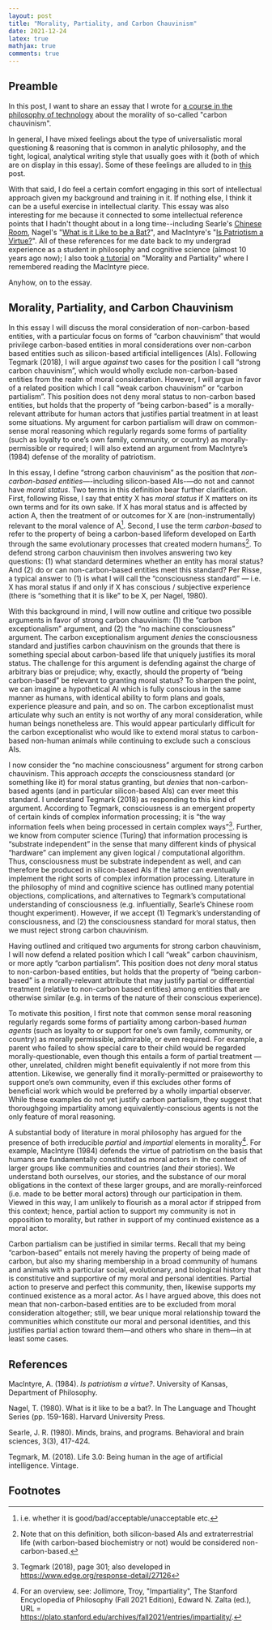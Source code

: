 ```yaml
---
layout: post 
title: "Morality, Partiality, and Carbon Chauvinism" 
date: 2021-12-24
latex: true 
mathjax: true
comments: true
---
```


## Preamble

In this post, I want to share an essay that I wrote for [a course in the philosophy of technology](https://www.hks.harvard.edu/courses/philosophy-technology-marx-and-heidegger-ai-genome-editing-and-geoengineering) about the morality of so-called "carbon chauvinism". 

In general, I have mixed feelings about the type of universalistic moral questioning & reasoning that is common in analytic philosophy, and the tight, logical, analytical writing style that usually goes with it (both of which are on display in this essay). Some of these feelings are alluded to in [this](https://jeffreyfossett.com/2021/09/21/philosophy-of-tech-sts-universalism.html) post. 

With that said, I do feel a certain comfort engaging in this sort of intellectual approach given my background and training in it. If nothing else, I think it can be a useful exercise in intellectual clarity. This essay was also interesting for me because it connected to some intellectual reference points that I hadn't thought about in a long time--including Searle's [Chinese Room](https://plato.stanford.edu/entries/chinese-room/), Nagel's "[What is it Like to be a Bat?](https://www.sas.upenn.edu/~cavitch/pdf-library/Nagel_Bat.pdf)", and MacIntyre's "[Is Patriotism a Virtue?](https://mirror.explodie.org/Is%20Patriotism%20a%20Virtue-1984.pdf)". All of these references for me date back to my undergrad experience as a student in philosophy and cognitive science (almost 10 years ago now); I also took [a tutorial](https://catalog.williams.edu/PHIL/detail/?strm=1223&cn=235&crsid=018335) on "Morality and Partiality" where I remembered reading the MacIntyre piece.

Anyhow, on to the essay. 

## Morality, Partiality, and Carbon Chauvinism

In this essay I will discuss the moral consideration of non-carbon-based entities, with a particular focus on forms of “carbon chauvinism” that would privilege carbon-based entities in moral considerations over non-carbon based entities such as silicon-based artificial intelligences (AIs). Following Tegmark (2018), I will argue *against* two cases for the position I call “strong carbon chauvinism”, which would wholly exclude non-carbon-based entities from the realm of moral consideration. However, I will argue in favor of a related position which I call “weak carbon chauvinism” or “carbon partialism”. This position does not deny moral status to non-carbon based entities, but holds that the property of “being carbon-based” is a morally-relevant attribute for human actors that justifies partial treatment in at least some situations. My argument for carbon partialism will draw on common-sense moral reasoning which regularly regards some forms of partiality (such as loyalty to one’s own family, community, or country) as morally-permissible or required; I will also extend an argument from MacIntyre’s (1984) defense of the morality of patriotism. 

In this essay, I define “strong carbon chauvinism” as the position that *non-carbon-based entities*—-including silicon-based AIs-—do not and cannot have *moral status*. Two terms in this definition bear further clarification. First, following Risse, I say that entity X has *moral status* if X matters on its own terms and for its own sake. If X has moral status and is affected by action A, then the treatment of or outcomes for X are (non-instrumentally) relevant to the moral valence of A[^1]. Second, I use the term *carbon-based* to refer to the property of being a carbon-based lifeform developed on Earth through the same evolutionary processes that created modern humans[^2]. To defend strong carbon chauvinism then involves answering two key questions: (1) what standard determines whether an entity has moral status? And (2) do or can non-carbon-based entities meet this standard? Per Risse, a typical answer to (1) is what I will call the “consciousness standard” — i.e. X has moral status if and only if X has conscious / subjective experience (there is “something that it is like” to be X, per Nagel, 1980). 

With this background in mind, I will now outline and critique two possible arguments in favor of strong carbon chauvinism: (1) the “carbon exceptionalism” argument, and (2) the “no machine consciousness” argument. The carbon exceptionalism argument *denies* the consciousness standard and justifies carbon chauvinism on the grounds that there is something special about carbon-based life that uniquely justifies its moral status. The challenge for this argument is defending against the charge of arbitrary bias or prejudice; why, exactly, should the property of “being carbon-based” be relevant to granting moral status? To sharpen the point, we can imagine a hypothetical AI which is fully conscious in the same manner as humans, with identical ability to form plans and goals, experience pleasure and pain, and so on. The carbon exceptionalist must articulate why such an entity is not worthy of any moral consideration, while human beings nonetheless are. This would appear particularly difficult for the carbon exceptionalist who would like to extend moral status to carbon-based non-human animals while continuing to exclude such a conscious AIs. 

I now consider the “no machine consciousness” argument for strong carbon chauvinism. This approach *accepts* the consciousness standard (or something like it) for moral status granting, but *denies* that non-carbon-based agents (and in particular silicon-based AIs) can ever meet this standard. I understand Tegmark (2018) as responding to this kind of argument. According to Tegmark, consciousness is an emergent property of certain kinds of complex information processing; it is “the way information feels when being processed in certain complex ways”[^3]. Further, we know from computer science (Turing) that information processing is “substrate independent” in the sense that many different kinds of physical “hardware” can implement any given logical / computational algorithm. Thus, consciousness must be substrate independent as well, and can therefore be produced in silicon-based AIs if the latter can eventually implement the right sorts of complex information processing. Literature in the philosophy of mind and cognitive science has outlined many potential objections, complications, and alternatives to Tegmark’s computational understanding of consciousness (e.g. influentially, Searle’s Chinese room thought experiment). However, if we accept (1) Tegmark’s understanding of consciousness, and (2) the consciousness standard for moral status, then we must reject strong carbon chauvinism. 

Having outlined and critiqued two arguments for strong carbon chauvinism, I will now defend a related position which I call “weak” carbon chauvinism, or more aptly “carbon partialism”. This position does not *deny* moral status to non-carbon-based entities, but holds that the property of “being carbon-based” is a morally-relevant attribute that may justify partial or differential treatment (relative to non-carbon based entities) among entities that are otherwise similar (e.g. in terms of the nature of their conscious experience). 

To motivate this position, I first note that common sense moral reasoning regularly regards some forms of partiality among carbon-based *human agents* (such as loyalty to or support for one’s own family, community, or country) as morally permissible, admirable, or even required. For example, a parent who failed to show special care to their child would be regarded morally-questionable, even though this entails a form of partial treatment — other, unrelated, children might benefit equivalently if not more from this attention. Likewise, we generally find it morally-permitted or praiseworthy to support one’s own community, even if this excludes other forms of beneficial work which would be preferred by a wholly impartial observer. While these examples do not yet justify carbon partialism, they suggest that thoroughgoing impartiality among equivalently-conscious agents is not the only feature of moral reasoning. 

A substantial body of literature in moral philosophy has argued for the presence of both irreducible *partial* and *impartial* elements in morality[^4]. For example, MacIntyre (1984) defends the virtue of patriotism on the basis that humans are fundamentally constituted as moral actors in the context of larger groups like communities and countries (and *their* stories). We understand both ourselves, our stories, and the substance of our moral obligations in the context of these larger groups, and are morally-reinforced (i.e. made to be better moral actors) through our participation in them. Viewed in this way, I am unlikely to flourish as a moral actor if stripped from this context; hence, partial action to support my community is not in opposition to morality, but rather in support of my continued existence as a moral actor. 

Carbon partialism can be justified in similar terms. Recall that my being “carbon-based” entails not merely having the property of being made of carbon, but also my sharing membership in a broad community of humans and animals with a particular social, evolutionary, and biological history that is constitutive and supportive of my moral and personal identities. Partial action to preserve and perfect this community, then, likewise supports my continued existence as a moral actor. As I have argued above, this does not mean that non-carbon-based entities are to be excluded from moral consideration altogether; still, we bear unique moral relationship toward the communities which constitute our moral and personal identities, and this justifies partial action toward them—and others who share in them—in at least some cases.

## References

Maclntyre, A. (1984). *Is patriotism a virtue?*. University of Kansas, Department of Philosophy.

Nagel, T. (1980). What is it like to be a bat?. In The Language and Thought Series (pp. 159-168). Harvard University Press.

Searle, J. R. (1980). Minds, brains, and programs. Behavioral and brain sciences, 3(3), 417-424.

Tegmark, M. (2018). Life 3.0: Being human in the age of artificial intelligence. Vintage.

## Footnotes

[^1]: i.e. whether it is good/bad/acceptable/unacceptable etc. 

[^2]: Note that on this definition, both silicon-based AIs and extraterrestrial life (with carbon-based biochemistry or not) would be considered non-carbon-based.

[^3]: Tegmark (2018), page 301; also developed in https://www.edge.org/response-detail/27126 

[^4]: For an overview, see: Jollimore, Troy, "Impartiality", The Stanford Encyclopedia of Philosophy (Fall 2021 Edition), Edward N. Zalta (ed.), URL = <https://plato.stanford.edu/archives/fall2021/entries/impartiality/>.